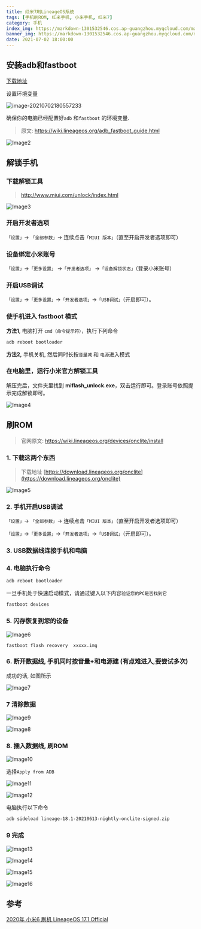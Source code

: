 ```yaml
---
title: 红米7刷LineageOS系统 
tags: [手机刷ROM, 红米手机, 小米手机, 红米7]
category: 手机
index_img: https://markdown-1301532546.cos.ap-guangzhou.myqcloud.com/markdown/20210702180935.png
banner_img: https://markdown-1301532546.cos.ap-guangzhou.myqcloud.com/markdown/20210702180935.png
date: 2021-07-02 18:00:00
---
```



## 安装adb和fastboot

[下载地址](https://dl.google.com/android/repository/platform-tools-latest-windows.zip)

设置环境变量

![image-20210702180557233](https://markdown-1301532546.cos.ap-guangzhou.myqcloud.com/markdown/20210702181052.png)

确保你的电脑已经配置好`adb` 和`fastboot` 的环境变量.

>原文: https://wiki.lineageos.org/adb_fastboot_guide.html

![Image2](https://markdown-1301532546.cos.ap-guangzhou.myqcloud.com/markdown/20210702181056.png)

## 解锁手机

###  下载解锁工具

> http://www.miui.com/unlock/index.html

![Image3](https://markdown-1301532546.cos.ap-guangzhou.myqcloud.com/markdown/20210702181058.png)

### 开启开发者选项

`「设置」`-> `「全部参数」`-> 连续点击`「MIUI 版本」`（直至开启开发者选项即可）

### 设备绑定小米账号
`「设置」`->`「更多设置」` ->`「开发者选项」` ->`「设备解锁状态」`（登录小米账号）

### 开启USB调试

`「设置」`->`「更多设置」`->`「开发者选项」`->`「USB调试」`（开启即可）。

### 使手机进入  fastboot 模式 

**方法1**, 电脑打开 `cmd（命令提示符）`，执行下列命令

```bash
adb reboot bootloader
```

**方法2,** 手机关机, 然后同时长按`音量减` 和  `电源`进入模式 

### 在电脑里，运行小米官方解锁工具

解压完后，文件夹里找到 **miflash_unlock.exe**，双击运行即可。登录账号依照提示完成解锁即可。

![Image4](https://markdown-1301532546.cos.ap-guangzhou.myqcloud.com/markdown/20210702181102.png)

##  刷ROM

> 官网原文: https://wiki.lineageos.org/devices/onclite/install

### 1. 下载这两个东西 

> 下载地址 [https://download.lineageos.org/onclite](https://download.lineageos.org/onclite)

![Image5](https://markdown-1301532546.cos.ap-guangzhou.myqcloud.com/markdown/20210702181112.png)

### 2. 手机开启USB调试

`「设置」`-> `「全部参数」`-> 连续点击`「MIUI 版本」`（直至开启开发者选项即可）

`「设置」`->`「更多设置」`->`「开发者选项」`->`「USB调试」`（开启即可）。

### 3. USB数据线连接手机和电脑

### 4. 电脑执行命令

```bash
adb reboot bootloader
```

一旦手机处于快速启动模式，请通过键入以下内容`验证您的PC是否找到它`

```bash
fastboot devices
```

### 5. 闪存恢复到您的设备

![Image6](https://markdown-1301532546.cos.ap-guangzhou.myqcloud.com/markdown/20210702181116.png)

```
fastboot flash recovery  xxxxx.img    
```

### 6. 断开数据线, 手机同时按**音量+**和**电源建** (有点难进入,要尝试多次) 

成功的话, 如图所示

![Image7](https://markdown-1301532546.cos.ap-guangzhou.myqcloud.com/markdown/20210702181119.png)

### 7 清除数据

![Image9](https://markdown-1301532546.cos.ap-guangzhou.myqcloud.com/markdown/20210702181122.png)

![Image8](https://markdown-1301532546.cos.ap-guangzhou.myqcloud.com/markdown/20210702181124.png)

### 8. 插入数据线, 刷ROM

![Image10](https://markdown-1301532546.cos.ap-guangzhou.myqcloud.com/markdown/20210702181127.png)

选择`Apply from ADB`

![Image11](https://markdown-1301532546.cos.ap-guangzhou.myqcloud.com/markdown/20210702181129.png)

![Image12](https://markdown-1301532546.cos.ap-guangzhou.myqcloud.com/markdown/20210702181131.png)

电脑执行以下命令

```bash
adb sideload lineage-18.1-20210613-nightly-onclite-signed.zip   
```

### 9 完成

![Image13](https://markdown-1301532546.cos.ap-guangzhou.myqcloud.com/markdown/20210702181134.png)

![Image14](https://markdown-1301532546.cos.ap-guangzhou.myqcloud.com/markdown/20210702181137.png)

![Image15](https://markdown-1301532546.cos.ap-guangzhou.myqcloud.com/markdown/20210702181139.png)

![Image16](https://markdown-1301532546.cos.ap-guangzhou.myqcloud.com/markdown/20210702181141.png)

## 参考
[2020年 小米6 刷机 LineageOS 17.1 Official](https://ericclose.github.io/Install-LineageOS-on-sagit.html)